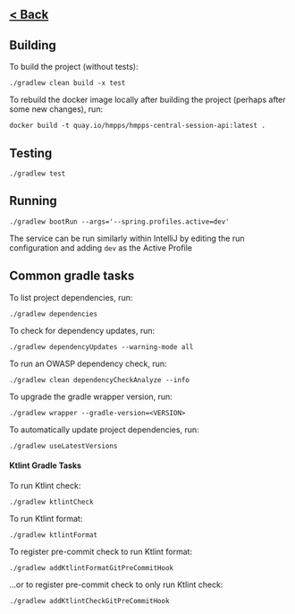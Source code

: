 [< Back](../README.md)
---

## Building

To build the project (without tests):
```
./gradlew clean build -x test
```

To rebuild the docker image locally after building the project (perhaps after some new changes), run:
```
docker build -t quay.io/hmpps/hmpps-central-session-api:latest .
```

## Testing 
```
./gradlew test 
```

## Running
```
./gradlew bootRun --args='--spring.profiles.active=dev'
```

The service can be run similarly within IntelliJ by editing the run configuration and adding `dev` as the Active Profile

## Common gradle tasks 

To list project dependencies, run:

```
./gradlew dependencies
```

To check for dependency updates, run:
```
./gradlew dependencyUpdates --warning-mode all
```

To run an OWASP dependency check, run:
```
./gradlew clean dependencyCheckAnalyze --info
```

To upgrade the gradle wrapper version, run:
```
./gradlew wrapper --gradle-version=<VERSION>
```

To automatically update project dependencies, run:
```
./gradlew useLatestVersions
```

#### Ktlint Gradle Tasks

To run Ktlint check:
```
./gradlew ktlintCheck
```

To run Ktlint format:
```
./gradlew ktlintFormat
```

To register pre-commit check to run Ktlint format:
```
./gradlew addKtlintFormatGitPreCommitHook 
```

...or to register pre-commit check to only run Ktlint check:
```
./gradlew addKtlintCheckGitPreCommitHook
```
